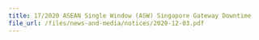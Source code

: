 ```yaml
---
title: 17/2020 ASEAN Single Window (ASW) Singapore Gateway Downtime 
file_url: /files/news-and-media/notices/2020-12-03.pdf
---
```


